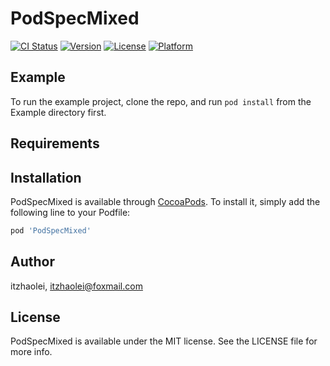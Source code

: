 # PodSpecMixed

[![CI Status](https://img.shields.io/travis/itzhaolei/PodSpecMixed.svg?style=flat)](https://travis-ci.org/itzhaolei/PodSpecMixed)
[![Version](https://img.shields.io/cocoapods/v/PodSpecMixed.svg?style=flat)](https://cocoapods.org/pods/PodSpecMixed)
[![License](https://img.shields.io/cocoapods/l/PodSpecMixed.svg?style=flat)](https://cocoapods.org/pods/PodSpecMixed)
[![Platform](https://img.shields.io/cocoapods/p/PodSpecMixed.svg?style=flat)](https://cocoapods.org/pods/PodSpecMixed)

## Example

To run the example project, clone the repo, and run `pod install` from the Example directory first.

## Requirements

## Installation

PodSpecMixed is available through [CocoaPods](https://cocoapods.org). To install
it, simply add the following line to your Podfile:

```ruby
pod 'PodSpecMixed'
```

## Author

itzhaolei, itzhaolei@foxmail.com

## License

PodSpecMixed is available under the MIT license. See the LICENSE file for more info.
